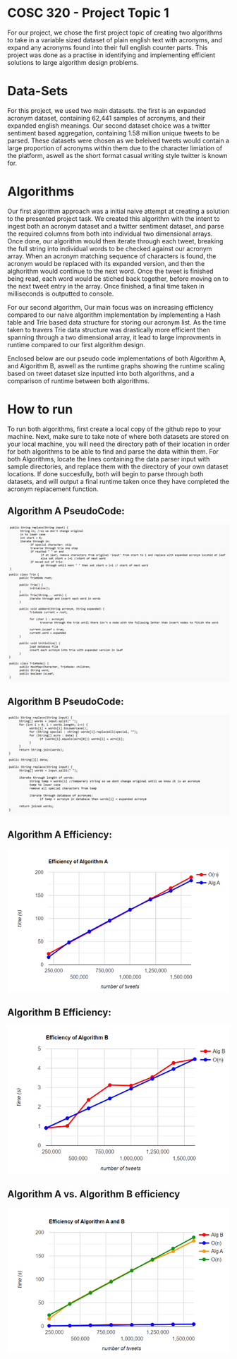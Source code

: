 # COSC 320 - Project Topic 1

For our project, we chose the first project topic of creating two algorithms to take in a variable sized dataset of plain english text with acronyms, and expand any acronyms found into their full english counter parts. This project was done as a practise in identifying and implementing efficient solutions to large algorithm design problems.

# Data-Sets

For this project, we used two main datasets. the first is an expanded acronym dataset, containing 62,441 samples of acronyms, and their expanded english meanings. Our second dataset choice was a twitter sentiment based aggregation, containing 1.58 million unique tweets to be parsed. These datasets were chosen as we beleived tweets would contain a large proportion of acronyms within them due to the character limiation of the platform, aswell as the short format casual writing style twitter is known for.

# Algorithms

Our first algorithm approach was a initial naive attempt at creating a solution to the presented project task. We created this algorithm with the intent to ingest both an acronym dataset and a twitter sentiment dataset, and parse the required columns from both into individual two dimensional arrays. Once done, our algorithm would then iterate through each tweet, breaking the full string into individual words to be checked against our acronym array. When an acronym matching sequence of characters is found, the acronym would be replaced with its expanded version, and then the alghorithm would continue to the next word. Once the tweet is finished being read, each word would be stiched back together, before moving on to the next tweet entry in the array. Once finished, a final time taken in milliseconds is outputted to console.

For our second algorithm, Our main focus was on increasing efficiency compared to our naive algorithm implementation by implementing a Hash table and Trie based data structure for storing our acronym list. As the time taken to travers Trie data structure was drastically more efficient then spanning through a two dimensional array, it lead to large improvments in runtime compared to our first algorithm design.

Enclosed below are our pseudo code implementations of both Algorithm A, and Algorithm B, aswell as the runtime graphs showing the runtime scaling based on tweet dataset size inputted into both algorithms, and a comparison of runtime between both algorithms.

# How to run

To run both algorithms, first create a local copy of the github repo to your machine. Next, make sure to take note of where both datasets are stored on your local machine, you will need the directory path of their location in order for both algorithms to be able to find and parse the data within them. For both Algorithms, locate the lines containing the data parser input with sample directories, and replace them with the directory of your own dataset locations. If done succesfully, both will begin to parse through both datasets, and will output a final runtime taken once they have completed the acronym replacement function.

## Algorithm A PseudoCode:

![Algorithm A PseudoCode](photos/Algorithm-A.png)

## Algorithm B PseudoCode:

![Algorithm B PseudoCode](photos/Algorithm-B.png)

## Algorithm A Efficiency:

![Algorithm A Runtime](photos/Algorithm-A-Efficiency.png)

## Algorithm B Efficiency:

![Algorithm B Runtime](photos/Algorithm-B-Efficiency.png)

## Algorithm A vs. Algorithm B efficiency

![Algorithm A & B Runtime comparison](photos/Algorithm-Comparison.png)
